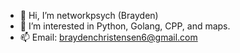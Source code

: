 - 👋 Hi, I’m networkpsych (Brayden)
- 👀 I’m interested in Python, Golang, CPP, and maps.
- 📫 Email: braydenchristensen6@gmail.com

<!---
Autoclitic/Autoclitic is a ✨ special ✨ repository because its `README.md` (this file) appears on your GitHub profile.
You can click the Preview link to take a look at your changes.
--->
